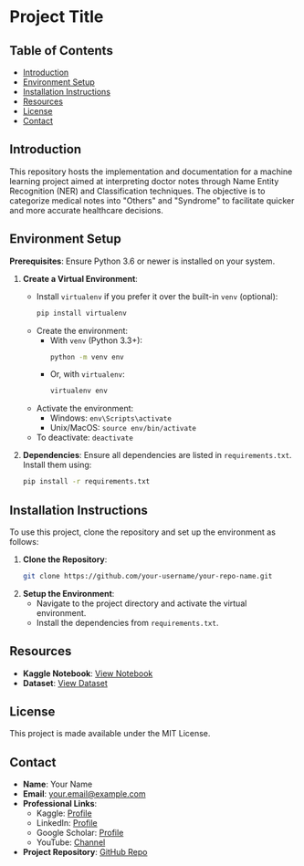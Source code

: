 # Project Title

## Table of Contents

- [Introduction](#introduction)
- [Environment Setup](#environment-setup)
- [Installation Instructions](#installation-instructions)
- [Resources](#resources)
- [License](#license)
- [Contact](#contact)

## Introduction

This repository hosts the implementation and documentation for a machine learning project aimed at interpreting doctor notes through Name Entity Recognition (NER) and Classification techniques. The objective is to categorize medical notes into "Others" and "Syndrome" to facilitate quicker and more accurate healthcare decisions.

## Environment Setup

**Prerequisites**: Ensure Python 3.6 or newer is installed on your system.

1. **Create a Virtual Environment**:
    - Install `virtualenv` if you prefer it over the built-in `venv` (optional):
        ```bash
        pip install virtualenv
        ```
    - Create the environment:
        - With `venv` (Python 3.3+):
            ```bash
            python -m venv env
            ```
        - Or, with `virtualenv`:
            ```bash
            virtualenv env
            ```
    - Activate the environment:
        - Windows: `env\Scripts\activate`
        - Unix/MacOS: `source env/bin/activate`
    - To deactivate: `deactivate`

2. **Dependencies**:
    Ensure all dependencies are listed in `requirements.txt`. Install them using:
    ```bash
    pip install -r requirements.txt
    ```

## Installation Instructions

To use this project, clone the repository and set up the environment as follows:

1. **Clone the Repository**:
    ```bash
    git clone https://github.com/your-username/your-repo-name.git
    ```
2. **Setup the Environment**:
    - Navigate to the project directory and activate the virtual environment.
    - Install the dependencies from `requirements.txt`.

## Resources

- **Kaggle Notebook**: [View Notebook](YOUR_KAGGLE_NOTEBOOK_LINK_HERE)
- **Dataset**: [View Dataset](YOUR_KAGGLE_DATASET_LINK_HERE)

## License

This project is made available under the MIT License.

## Contact

- **Name**: Your Name
- **Email**: [your.email@example.com](mailto:your.email@example.com)
- **Professional Links**:
    - Kaggle: [Profile](YOUR_KAGGLE_PROFILE_LINK_HERE)
    - LinkedIn: [Profile](YOUR_LINKEDIN_PROFILE_LINK_HERE)
    - Google Scholar: [Profile](YOUR_GOOGLE_SCHOLAR_PROFILE_LINK_HERE)
    - YouTube: [Channel](YOUR_YOUTUBE_CHANNEL_LINK_HERE)
- **Project Repository**: [GitHub Repo](https://github.com/your-username/your-repo-name)
